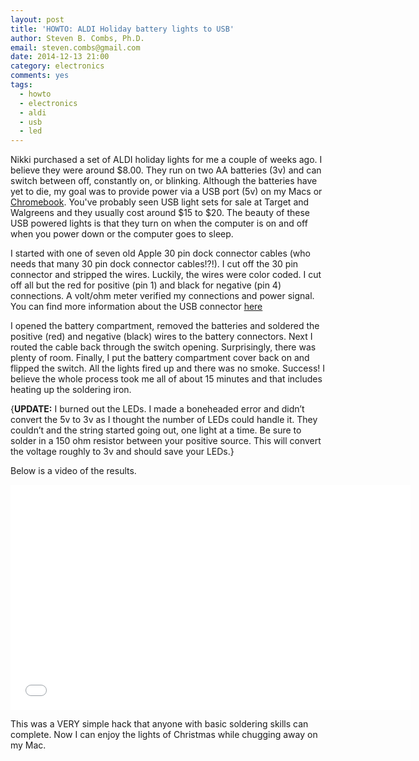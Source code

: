 ```yaml
---
layout: post
title: 'HOWTO: ALDI Holiday battery lights to USB'
author: Steven B. Combs, Ph.D.
email: steven.combs@gmail.com
date: 2014-12-13 21:00
category: electronics
comments: yes
tags:
  - howto
  - electronics
  - aldi
  - usb
  - led
---
```


Nikki purchased a set of ALDI holiday lights for me a couple of weeks ago. I believe they were around $8.00. They run on two AA batteries (3v) and can switch between off, constantly on, or blinking. Although the batteries have yet to die, my goal was to provide power via a USB port (5v) on my Macs or [Chromebook](http://www.stevencombs.com/chrome.html). You've probably seen USB light sets for sale at Target and Walgreens and they usually cost around $15 to $20. The beauty of these USB powered lights is that they turn on when the computer is on and off when you power down or the computer goes to sleep.

I started with one of seven old Apple 30 pin dock connector cables (who needs that many 30 pin dock connector cables!?!). I cut off the 30 pin connector and stripped the wires. Luckily, the wires were color coded. I cut off all but the red for positive (pin 1) and black for negative (pin 4) connections. A volt/ohm meter verified my connections and power signal. You can find more information about the USB connector [here](http://pinouts.ru/Slots/usb_pinout.shtml)

I opened the battery compartment, removed the batteries and soldered the positive (red) and negative (black) wires to the battery connectors. Next I routed the cable back through the switch opening. Surprisingly, there was plenty of room. Finally, I put the battery compartment cover back on and flipped the switch. All the lights fired up and there was no smoke. Success! I believe the whole process took me all of about 15 minutes and that includes heating up the soldering iron.

{**UPDATE:** I burned out the LEDs. I made a boneheaded error and didn’t convert the 5v to 3v as I thought the number of LEDs could handle it. They couldn’t and the string started going out, one light at a time. Be sure to solder in a 150 ohm resistor between your positive source. This will convert the voltage roughly to 3v and should save your LEDs.}

Below is a video of the results.

<iframe src="//player.vimeo.com/video/114452584" width="640" height="360" frameborder="0" webkitallowfullscreen mozallowfullscreen allowfullscreen></iframe>

This was a VERY simple hack that anyone with basic soldering skills can complete. Now I can enjoy the lights of Christmas while chugging away on my Mac.